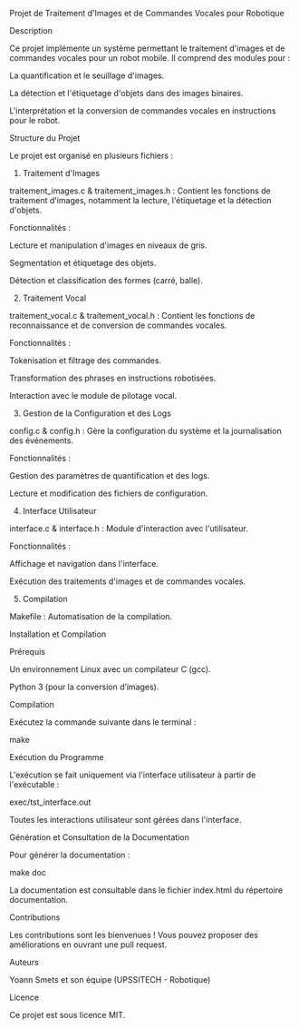 Projet de Traitement d'Images et de Commandes Vocales pour Robotique

Description

Ce projet implémente un système permettant le traitement d'images et de commandes vocales pour un robot mobile. Il comprend des modules pour :

La quantification et le seuillage d'images.

La détection et l'étiquetage d'objets dans des images binaires.

L'interprétation et la conversion de commandes vocales en instructions pour le robot.

Structure du Projet

Le projet est organisé en plusieurs fichiers :

1. Traitement d'Images

traitement_images.c & traitement_images.h : Contient les fonctions de traitement d'images, notamment la lecture, l'étiquetage et la détection d'objets.

Fonctionnalités :

Lecture et manipulation d'images en niveaux de gris.

Segmentation et étiquetage des objets.

Détection et classification des formes (carré, balle).

2. Traitement Vocal

traitement_vocal.c & traitement_vocal.h : Contient les fonctions de reconnaissance et de conversion de commandes vocales.

Fonctionnalités :

Tokenisation et filtrage des commandes.

Transformation des phrases en instructions robotisées.

Interaction avec le module de pilotage vocal.

3. Gestion de la Configuration et des Logs

config.c & config.h : Gère la configuration du système et la journalisation des événements.

Fonctionnalités :

Gestion des paramètres de quantification et des logs.

Lecture et modification des fichiers de configuration.

4. Interface Utilisateur

interface.c & interface.h : Module d'interaction avec l'utilisateur.

Fonctionnalités :

Affichage et navigation dans l'interface.

Exécution des traitements d'images et de commandes vocales.

5. Compilation

Makefile : Automatisation de la compilation.

Installation et Compilation

Prérequis

Un environnement Linux avec un compilateur C (gcc).

Python 3 (pour la conversion d’images).

Compilation

Exécutez la commande suivante dans le terminal :

make

Exécution du Programme

L'exécution se fait uniquement via l'interface utilisateur à partir de l'exécutable :

exec/tst_interface.out

Toutes les interactions utilisateur sont gérées dans l'interface.

Génération et Consultation de la Documentation

Pour générer la documentation :

make doc

La documentation est consultable dans le fichier index.html du répertoire documentation.

Contributions

Les contributions sont les bienvenues ! Vous pouvez proposer des améliorations en ouvrant une pull request.

Auteurs

Yoann Smets et son équipe (UPSSITECH - Robotique)

Licence

Ce projet est sous licence MIT.
